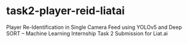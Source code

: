 # task2-player-reid-liatai
Player Re-Identification in Single Camera Feed using YOLOv5 and Deep SORT – Machine Learning Internship Task 2 Submission for Liat.ai
